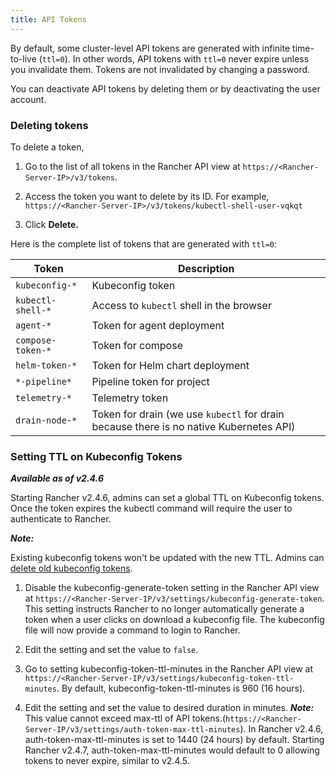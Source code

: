```yaml
---
title: API Tokens
---
```


<head>
  <link rel="canonical" href="https://ranchermanager.docs.rancher.com//reference-guides/about-the-api/api-tokens"/>
</head>

By default, some cluster-level API tokens are generated with infinite time-to-live (`ttl=0`). In other words, API tokens with `ttl=0` never expire unless you invalidate them. Tokens are not invalidated by changing a password.

You can deactivate API tokens by deleting them or by deactivating the user account.

### Deleting tokens
To delete a token,

1. Go to the list of all tokens in the Rancher API view at `https://<Rancher-Server-IP>/v3/tokens`.

1. Access the token you want to delete by its ID. For example, `https://<Rancher-Server-IP>/v3/tokens/kubectl-shell-user-vqkqt`

1. Click **Delete.**

Here is the complete list of tokens that are generated with `ttl=0`:

| Token | Description |
|-------|-------------|
| `kubeconfig-*` | Kubeconfig token |
| `kubectl-shell-*` | Access to `kubectl` shell in the browser |
| `agent-*` | Token for agent deployment |
| `compose-token-*` | Token for compose |
| `helm-token-*` | Token for Helm chart deployment |
| `*-pipeline*` | Pipeline token for project |
| `telemetry-*` | Telemetry token |
| `drain-node-*` | Token for drain (we use `kubectl` for drain because there is no native Kubernetes API) |


### Setting TTL on Kubeconfig Tokens
_**Available as of v2.4.6**_

Starting Rancher v2.4.6, admins can set a global TTL on Kubeconfig tokens. Once the token expires the kubectl command will require the user to authenticate to Rancher.

_**Note:**_

Existing kubeconfig tokens won't be updated with the new TTL. Admins can [delete old kubeconfig tokens](#deleting-tokens).

1. Disable the kubeconfig-generate-token setting in the Rancher API view at `https://<Rancher-Server-IP/v3/settings/kubeconfig-generate-token`. This setting instructs Rancher to no longer automatically generate a token when a user clicks on download a kubeconfig file. The kubeconfig file will now provide a command to login to Rancher.

2. Edit the setting and set the value to `false`.

3. Go to setting kubeconfig-token-ttl-minutes in the Rancher API view at `https://<Rancher-Server-IP/v3/settings/kubeconfig-token-ttl-minutes`. By default, kubeconfig-token-ttl-minutes is 960 (16 hours).

4. Edit the setting and set the value to desired duration in minutes.
_**Note:**_ This value cannot exceed max-ttl of API tokens.(`https://<Rancher-Server-IP/v3/settings/auth-token-max-ttl-minutes`). In Rancher v2.4.6, auth-token-max-ttl-minutes is set to 1440 (24 hours) by default. Starting Rancher v2.4.7, auth-token-max-ttl-minutes would default to 0 allowing tokens to never expire, similar to v2.4.5.
